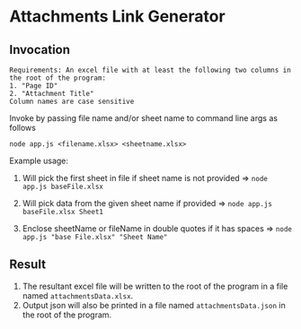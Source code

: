 # Attachments Link Generator

## Invocation 

```
Requirements: An excel file with at least the following two columns in the root of the program:
1. "Page ID"
2. "Attachment Title"
Column names are case sensitive
```

Invoke by passing file name and/or sheet name to command line args as follows

`node app.js <filename.xlsx> <sheetname.xlsx>`

Example usage: 

1. Will pick the first sheet in file if sheet name is not provided => `node app.js baseFile.xlsx`

2. Will pick data from the given sheet name if provided => `node app.js baseFile.xlsx Sheet1`

3. Enclose sheetName or fileName in double quotes if it has spaces => `node app.js "base File.xlsx" "Sheet Name"`

## Result

1. The resultant excel file will be written to the root of the program in a file named `attachmentsData.xlsx`.
2. Output json will also be printed in a file named `attachmentsData.json` in the root of the program.
